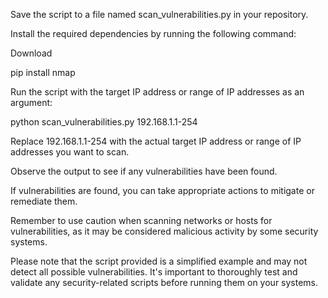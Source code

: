 Save the script to a file named scan_vulnerabilities.py in your repository.

Install the required dependencies by running the following command:

Download

pip install nmap

Run the script with the target IP address or range of IP addresses as an argument:

python scan_vulnerabilities.py 192.168.1.1-254

Replace 192.168.1.1-254 with the actual target IP address or range of IP addresses you want to scan.

Observe the output to see if any vulnerabilities have been found.

If vulnerabilities are found, you can take appropriate actions to mitigate or remediate them.

Remember to use caution when scanning networks or hosts for vulnerabilities, as it may be considered malicious activity by some security systems.

Please note that the script provided is a simplified example and may not detect all possible vulnerabilities. It's important to thoroughly test and validate any security-related scripts before running them on your systems.
